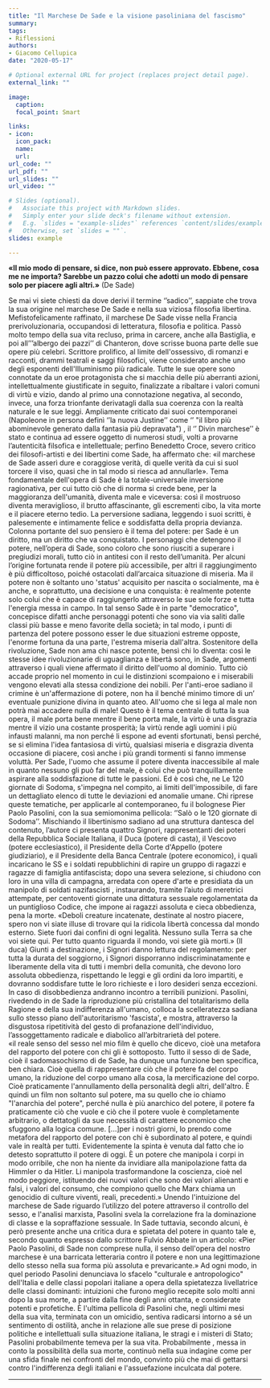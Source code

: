 ```yaml
---
title: "Il Marchese De Sade e la visione pasoliniana del fascismo"
summary:
tags:
- Riflessioni
authors:
- Giacomo Cellupica
date: "2020-05-17"

# Optional external URL for project (replaces project detail page).
external_link: ""

image:
  caption:
  focal_point: Smart

links:
- icon:
  icon_pack:
  name:
  url:
url_code: ""
url_pdf: ""
url_slides: ""
url_video: ""

# Slides (optional).
#   Associate this project with Markdown slides.
#   Simply enter your slide deck's filename without extension.
#   E.g. `slides = "example-slides"` references `content/slides/example-slides.md`.
#   Otherwise, set `slides = ""`.
slides: example

---
```


**«Il mio modo di pensare, si dice, non può essere approvato. Ebbene, cosa me ne importa? Sarebbe un pazzo colui che adotti un modo di pensare solo per piacere agli altri.»**  (De Sade)

Se mai vi siete chiesti da dove derivi il termine ‘’sadico’’, sappiate che trova la sua origine nel marchese De Sade e nella sua viziosa filosofia libertina. Mefistofelicamente raffinato, il marchese De Sade visse nella Francia prerivoluzionaria, occupandosi di letteratura, filosofia e politica. Passò molto tempo della sua vita recluso, prima in carcere, anche alla Bastiglia, e poi all’’’albergo dei pazzi’’ di Chanteron, dove scrisse buona parte delle sue opere più celebri. Scrittore prolifico, al limite dell'ossessivo, di romanzi e racconti, drammi teatrali e saggi filosofici, viene considerato anche uno degli esponenti dell'Illuminismo più radicale. Tutte le sue opere sono connotate da un eroe protagonista che si macchia delle più aberranti azioni, intellettualmente giustificate in seguito, finalizzate a ribaltare i valori comuni di virtù e vizio, dando al primo una connotazione negativa, al secondo, invece, una forza trionfante derivatagli dalla sua coerenza con la realtà naturale e le sue leggi.  Ampliamente criticato  dai suoi contemporanei (Napoleone in persona definì ‘’la nuova Justine’’ come ‘’ "il libro più abominevole generato dalla fantasia più depravata") , il ‘’ Divin marchese’’ è stato e continua ad essere oggetto di numerosi studi, volti a provarne l’autenticità filsofica e intellettuale; perfino Benedetto Croce, severo critico dei filosofi-artisti e dei libertini come Sade, ha affermato che: «il marchese de Sade asserì dure e coraggiose verità, di quelle verità da cui si suol torcere il viso, quasi che in tal modo si riesca ad annullarle». Tema fondamentale dell'opera di Sade è la totale-universale inversione ragionativa, per cui tutto ciò che di norma si crede bene, per la maggioranza dell'umanità,  diventa male e viceversa: così il mostruoso diventa meraviglioso, il brutto affascinante, gli escrementi cibo, la vita morte e il piacere eterno tedio. La perversione sadiana, leggendo i suoi scritti, è palesemente e  intimamente felice e soddisfatta della propria devianza. Colonna portante del suo pensiero è il tema del potere: per Sade è un diritto, ma un diritto che va conquistato. I personaggi che detengono il potere, nell’opera di Sade, sono coloro che sono riusciti a superare i pregiudizi morali, tutto ciò in antitesi con il resto dell’umanità. Per alcuni l’origine fortunata rende il potere più accessibile, per altri il raggiungimento è più difficoltoso, poiché ostacolati dall’arcaica situazione di miseria. Ma il potere non è soltanto uno 'status' acquisito per nascita o socialmente, ma è anche, e soprattutto, una decisione e una conquista: è realmente potente solo colui che è capace di raggiungerlo attraverso le sue sole forze e tutta l'energia messa in campo. In tal senso Sade è in parte "democratico", concepisce difatti anche personaggi potenti che sono via via saliti dalle classi più basse e meno favorite della società; in tal modo, i punti di partenza del potere possono esser le due situazioni estreme opposte, l'enorme fortuna da una parte, l'estrema miseria dall'altra. Sostenitore della rivoluzione, Sade non ama chi nasce potente, bensì chi lo diventa: così le stesse idee rivoluzionarie di uguaglianza e libertà  sono, in Sade, argomenti attraverso i quali viene affermato il diritto dell'uomo al dominio. Tutto ciò accade proprio nel momento in cui le distinzioni scompaiono e i miserabili vengono elevati alla stessa condizione dei nobili. Per l'anti-eroe sadiano il crimine è un'affermazione di potere, non ha il benché minimo timore di un’ eventuale punizione divina in quanto ateo. All'uomo che si lega al male non potrà mai accadere nulla di male! Questo è il tema centrale di tutta la sua opera, il male porta bene mentre il bene porta male, la virtù è una disgrazia mentre il vizio una costante prosperità; la virtù rende agli uomini i più infausti malanni, ma non perché li espone ad eventi sfortunati, bensì perché, se si elimina l'idea fantasiosa di virtù, qualsiasi miseria e disgrazia diventa occasione di piacere, così anche i più grandi tormenti si fanno immense voluttà. Per Sade, l'uomo che assume il potere diventa inaccessibile al male in quanto nessuno gli può far del male, è colui che può tranquillamente aspirare alla soddisfazione di tutte le passioni. Ed è così che, ne Le 120 giornate di Sodoma, s'impegna nel compito, ai limiti dell'impossibile, di fare un dettagliato elenco di tutte le deviazioni ed anomalie umane.
Chi riprese queste tematiche, per applicarle al contemporaneo, fu il bolognese Pier Paolo Pasolini, con la sua semiomonima pellicola: ‘’Salò o le 120 giornate di Sodoma’’. Mischiando il libertinismo sadiano ad una struttura dantesca del contenuto, l’autore ci presenta quattro Signori, rappresentanti dei poteri della Repubblica Sociale Italiana, il Duca (potere di casta), il Vescovo (potere ecclesiastico), il Presidente della Corte d'Appello (potere giudiziario), e il Presidente della Banca Centrale (potere economico), i quali incaricano le SS e i soldati repubblichini di rapire un gruppo di ragazzi e ragazze di famiglia antifascista; dopo una severa selezione, si chiudono con loro in una villa di campagna, arredata con opere d'arte e presidiata da un manipolo di soldati nazifascisti , instaurando, tramite l’aiuto di meretrici attempate, per centoventi giornate una dittatura sessuale regolamentata da un puntiglioso Codice, che impone ai ragazzi assoluta e cieca obbedienza, pena la morte.
 «Deboli creature incatenate, destinate al nostro piacere, spero non vi siate illuse di trovare qui la ridicola libertà concessa dal mondo esterno. Siete fuori dai confini di ogni legalità. Nessuno sulla Terra sa che voi siete qui. Per tutto quanto riguarda il mondo, voi siete già morti.»  (Il duca)
Giunti a destinazione, i Signori danno lettura del regolamento: per tutta la durata del soggiorno, i Signori disporranno indiscriminatamente e liberamente della vita di tutti i membri della comunità, che devono loro assoluta obbedienza, rispettando le leggi e gli ordini da loro impartiti, e dovranno soddisfare tutte le loro richieste e i loro desideri senza eccezioni. In caso di disobbedienza andranno incontro a terribili punizioni.  Pasolini, rivedendo in de Sade la riproduzione più cristallina del totalitarismo della Ragione e della sua indifferenza all'umano, colloca la scelleratezza sadiana sullo stesso piano dell'autoritarismo 'fascista',  e mostra, attraverso la disgustosa ripetitività del gesto di profanazione dell'individuo, l’assoggettamento radicale e diabolico all’arbitrarietà del potere.  
«il reale senso del sesso nel mio film è quello che dicevo, cioè una metafora del rapporto del potere con chi gli è sottoposto. Tutto il sesso di de Sade, cioè il sadomasochismo di de Sade, ha dunque una funzione ben specifica, ben chiara. Cioè quella di rappresentare ciò che il potere fa del corpo umano, la riduzione del corpo umano alla cosa, la mercificazione del corpo. Cioè praticamente l'annullamento della personalità degli altri, dell'altro. È quindi un film non soltanto sul potere, ma su quello che io chiamo "l'anarchia del potere", perché nulla è più anarchico del potere, il potere fa praticamente ciò che vuole e ciò che il potere vuole è completamente arbitrario, o dettatogli da sue necessità di carattere economico che sfuggono alla logica comune. [...]per i nostri giorni, lo prendo come metafora del rapporto del potere con chi è subordinato al potere, e quindi vale in realtà per tutti. Evidentemente la spinta è venuta dal fatto che io detesto soprattutto il potere di oggi. È un potere che manipola i corpi in modo orribile, che non ha niente da invidiare alla manipolazione fatta da Himmler o da Hitler. Li manipola trasformandone la coscienza, cioè nel modo peggiore, istituendo dei nuovi valori che sono dei valori alienanti e falsi, i valori del consumo, che compiono quello che Marx chiama un genocidio di culture viventi, reali, precedenti.»
Unendo l'intuizione del marchese de Sade riguardo l’utilizzo del potere attraverso il controllo del sesso, e l'analisi marxista, Pasolini svela la correlazione fra la dominazione di classe e la sopraffazione sessuale. In Sade tuttavia, secondo alcuni, è però presente anche una critica dura e spietata del potere in quanto tale e, secondo quanto espresso dallo scrittore Fulvio Abbate in un articolo: «Pier Paolo Pasolini, di Sade non comprese nulla, il senso dell'opera del nostro marchese è una barricata letteraria contro il potere e non una legittimazione dello stesso nella sua forma più assoluta e prevaricante.» Ad ogni modo, in quel periodo Pasolini denunciava lo sfacelo "culturale e antropologico" dell'Italia e delle classi popolari italiane a opera della spietatezza livellatrice delle classi dominanti: intuizioni che furono meglio recepite solo molti anni dopo la sua morte, a partire dalla fine degli anni ottanta, e considerate potenti e profetiche. È l'ultima pellicola di Pasolini che, negli ultimi mesi della sua vita, terminata con un omicidio, sentiva radicarsi intorno a sé un sentimento di ostilità, anche in relazione alle sue prese di posizione politiche e intellettuali sulla situazione italiana, le stragi e i misteri di Stato; Pasolini probabilmente temeva per la sua vita. Probabilmente , messa in conto la possibilità della sua morte, continuò nella sua indagine come per una sfida finale nei confronti del mondo, convinto più che mai di gettarsi contro l'indifferenza degli italiani e l'assuefazione inculcata dal potere.

---
